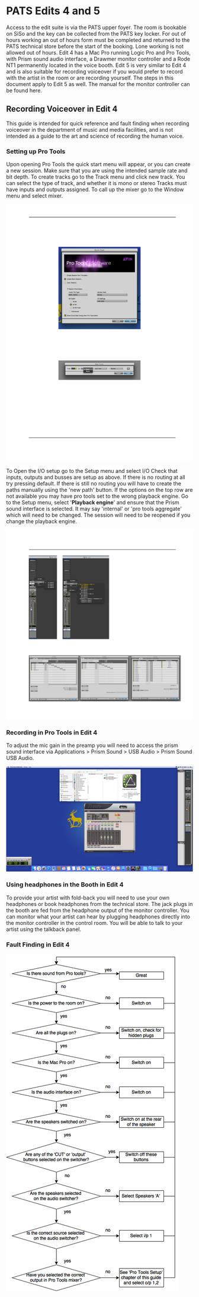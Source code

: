 # PATS Edits 4 and 5

Access to the edit suite is via the PATS upper foyer. The room is bookable on SiSo and the key can be collected from the PATS key locker. For out of hours working an out of hours form must be completed and returned to the PATS technical store before the start of the booking. Lone working is not allowed out of hours. Edit 4 has a Mac Pro running Logic Pro and Pro Tools, with Prism sound audio interface, a Drawmer monitor controller and a Rode NT1 permanently located in the voice booth. Edit 5 is very similar to Edit 4 and is also suitable for recording voiceover if you would prefer to record with the artist in the room or are recording yourself. The steps in this document apply to Edit 5 as well. The manual for the monitor controller can be found here.

## Recording Voiceover in Edit 4

This guide is intended for quick reference and fault finding when recording voiceover in the department of music and media facilities, and is not intended as a guide to the art and science of recording the human voice.

### Setting up Pro Tools

Upon opening Pro Tools the quick start menu will appear, or you can create a new session. Make sure that you are using the intended sample rate and bit depth. To create tracks go to the Track menu and click new track. You can select the type of track, and whether it is mono or stereo Tracks must have inputs and outputs assigned. To call up the mixer go to the Window menu and select mixer.

![](edit4/image3.png)

To Open the I/O setup go to the Setup menu and select I/O Check that inputs, outputs and busses are setup as above. If there is no routing at all try pressing default. If there is still no routing you will have to create the paths manually using the 'new path' button. If the options on the top row are not available you may have pro tools set to the wrong playback engine. Go to the Setup menu, select '**Playback engine**' and ensure that the Prism sound interface is selected. It may say 'internal' or 'pro tools aggregate' which will need to be changed. The session will need to be reopened if you change the playback engine.

![](edit4/image5.png)

### Recording in Pro Tools in Edit 4

To adjust the mic gain in the preamp you will need to access the prism sound interface via Applications \> Prism Sound \> USB Audio \> Prism Sound USB Audio.

![](edit4/image7.png)

### Using headphones in the Booth in Edit 4

To provide your artist with fold-back you will need to use your own headphones or book headphones from the technical store. The jack plugs in the booth are fed from the headphone output of the monitor controller. You can monitor what your artist can hear by plugging headphones directly into the monitor controller in the control room. You will be able to talk to your artist using the talkback panel.

### Fault Finding in Edit 4

![](edit4/image8.png)